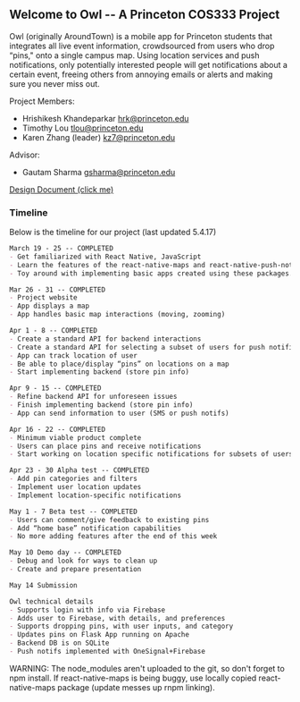 ## Welcome to Owl -- A Princeton COS333 Project

Owl (originally AroundTown) is a mobile app for Princeton students that integrates all live event information, crowdsourced from users who drop “pins," onto a single campus map. Using location services and push notifications, only potentially interested people will get notifications about a certain event, freeing others from annoying emails or alerts and making sure you never miss out.

Project Members:    
* Hrishikesh Khandeparkar         hrk@princeton.edu
* Timothy Lou                     tlou@princeton.edu
* Karen Zhang (leader)            kz7@princeton.edu

Advisor:
* Gautam Sharma                   gsharma@princeton.edu

[Design Document (click me)](DesignDocument.pdf)


### Timeline

Below is the timeline for our project (last updated 5.4.17)

```markdown
March 19 - 25 -- COMPLETED
- Get familiarized with React Native, JavaScript
- Learn the features of the react-native-maps and react-native-push-notifications API.
- Toy around with implementing basic apps created using these packages.

Mar 26 - 31 -- COMPLETED
- Project website		
- App displays a map
- App handles basic map interactions (moving, zooming)

Apr 1 - 8 -- COMPLETED				
- Create a standard API for backend interactions
- Create a standard API for selecting a subset of users for push notifications.
- App can track location of user
- Be able to place/display “pins” on locations on a map
- Start implementing backend (store pin info)

Apr 9 - 15 -- COMPLETED				
- Refine backend API for unforeseen issues
- Finish implementing backend (store pin info)
- App can send information to user (SMS or push notifs)

Apr 16 - 22 -- COMPLETED
- Minimum viable product complete
- Users can place pins and receive notifications
- Start working on location specific notifications for subsets of users

Apr 23 - 30 Alpha test -- COMPLETED
- Add pin categories and filters
- Implement user location updates
- Implement location-specific notifications

May 1 - 7 Beta test -- COMPLETED
- Users can comment/give feedback to existing pins
- Add “home base” notification capabilities
- No more adding features after the end of this week

May 10 Demo day -- COMPLETED	
- Debug and look for ways to clean up
- Create and prepare presentation

May 14 Submission

Owl technical details
- Supports login with info via Firebase
- Adds user to Firebase, with details, and preferences
- Supports dropping pins, with user inputs, and category
- Updates pins on Flask App running on Apache
- Backend DB is on SQLite
- Push notifs implemented with OneSignal+Firebase

```

WARNING: The node_modules aren't uploaded to the git, so don't forget to npm install. If react-native-maps is being buggy, use locally copied react-native-maps package (update messes up rnpm linking).
